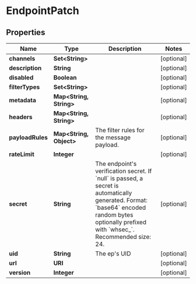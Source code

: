

# EndpointPatch


## Properties

Name | Type | Description | Notes
------------ | ------------- | ------------- | -------------
**channels** | **Set&lt;String&gt;** |  |  [optional]
**description** | **String** |  |  [optional]
**disabled** | **Boolean** |  |  [optional]
**filterTypes** | **Set&lt;String&gt;** |  |  [optional]
**metadata** | **Map&lt;String, String&gt;** |  |  [optional]
**headers** | **Map&lt;String, String&gt;** |  |  [optional]
**payloadRules** | **Map&lt;String, Object&gt;** | The filter rules for the message payload. |  [optional]
**rateLimit** | **Integer** |  |  [optional]
**secret** | **String** | The endpoint&#39;s verification secret. If &#x60;null&#x60; is passed, a secret is automatically generated. Format: &#x60;base64&#x60; encoded random bytes optionally prefixed with &#x60;whsec_&#x60;. Recommended size: 24. |  [optional]
**uid** | **String** | The ep&#39;s UID |  [optional]
**url** | **URI** |  |  [optional]
**version** | **Integer** |  |  [optional]




